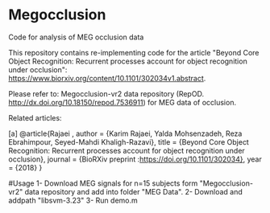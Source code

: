 # Megocclusion
Code for analysis of MEG occlusion data

This repository contains re-implementing code for the article "Beyond Core Object Recognition: Recurrent processes account for object recognition under occlusion": https://www.biorxiv.org/content/10.1101/302034v1.abstract.

Please refer to: Megocclusion-vr2 data repository (RepOD. http://dx.doi.org/10.18150/repod.7536911) for MEG data of occlusion.

Related articles:

[a]	@article{Rajaei ,
		author = {Karim Rajaei, Yalda Mohsenzadeh, Reza Ebrahimpour, Seyed-Mahdi Khaligh-Razavi},
		title = {Beyond Core Object Recognition: Recurrent processes account for object recognition under occlusion},
		journal = {BioRXiv preprint :https://doi.org/10.1101/302034},
		year = {2018}
	}



#Usage
1- Download MEG signals for n=15 subjects form "Megocclusion-vr2" data repository and add into folder "MEG Data".
2- Download and addpath "libsvm-3.23"
3- Run demo.m
